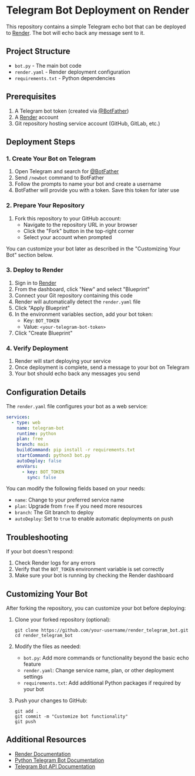 # Telegram Bot Deployment on Render

This repository contains a simple Telegram echo bot that can be deployed to [Render](https://render.com/). The bot will echo back any message sent to it.

## Project Structure

- `bot.py` - The main bot code
- `render.yaml` - Render deployment configuration
- `requirements.txt` - Python dependencies

## Prerequisites

1. A Telegram bot token (created via [@BotFather](https://t.me/BotFather))
2. A [Render](https://render.com/) account
3. Git repository hosting service account (GitHub, GitLab, etc.)

## Deployment Steps

### 1. Create Your Bot on Telegram

1. Open Telegram and search for [@BotFather](https://t.me/BotFather)
2. Send `/newbot` command to BotFather
3. Follow the prompts to name your bot and create a username
4. BotFather will provide you with a token. Save this token for later use

### 2. Prepare Your Repository

1. Fork this repository to your GitHub account:
   - Navigate to the repository URL in your browser
   - Click the "Fork" button in the top-right corner
   - Select your account when prompted

You can customize your bot later as described in the "Customizing Your Bot" section below.

### 3. Deploy to Render

1. Sign in to [Render](https://render.com/)
2. From the dashboard, click "New" and select "Blueprint"
3. Connect your Git repository containing this code
4. Render will automatically detect the `render.yaml` file
5. Click "Apply Blueprint"
6. In the environment variables section, add your bot token:
   - Key: `BOT_TOKEN`
   - Value: `<your-telegram-bot-token>`
7. Click "Create Blueprint"

### 4. Verify Deployment

1. Render will start deploying your service
2. Once deployment is complete, send a message to your bot on Telegram
3. Your bot should echo back any messages you send

## Configuration Details

The `render.yaml` file configures your bot as a web service:

```yaml
services:
  - type: web
    name: telegram-bot
    runtime: python
    plan: free
    branch: main
    buildCommand: pip install -r requirements.txt
    startCommand: python3 bot.py
    autoDeploy: false
    envVars:
      - key: BOT_TOKEN
        sync: false
```

You can modify the following fields based on your needs:

- `name`: Change to your preferred service name
- `plan`: Upgrade from `free` if you need more resources
- `branch`: The Git branch to deploy
- `autoDeploy`: Set to `true` to enable automatic deployments on push

## Troubleshooting

If your bot doesn't respond:

1. Check Render logs for any errors
2. Verify that the `BOT_TOKEN` environment variable is set correctly
3. Make sure your bot is running by checking the Render dashboard

## Customizing Your Bot

After forking the repository, you can customize your bot before deploying:

1. Clone your forked repository (optional):

   ```
   git clone https://github.com/your-username/render_telegram_bot.git
   cd render_telegram_bot
   ```

2. Modify the files as needed:

   - `bot.py`: Add more commands or functionality beyond the basic echo feature
   - `render.yaml`: Change service name, plan, or other deployment settings
   - `requirements.txt`: Add additional Python packages if required by your bot

3. Push your changes to GitHub:
   ```
   git add .
   git commit -m "Customize bot functionality"
   git push
   ```

## Additional Resources

- [Render Documentation](https://render.com/docs)
- [Python Telegram Bot Documentation](https://python-telegram-bot.readthedocs.io/)
- [Telegram Bot API Documentation](https://core.telegram.org/bots/api)
